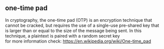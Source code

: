 ## one-time pad

In cryptography, the one-time pad (OTP) is an encryption technique that cannot be cracked, but requires the use of a single-use pre-shared key that is larger than or equal to the size of the message being sent. In this technique, a plaintext is paired with a random secret key
<br>for more information check:
https://en.wikipedia.org/wiki/One-time_pad

